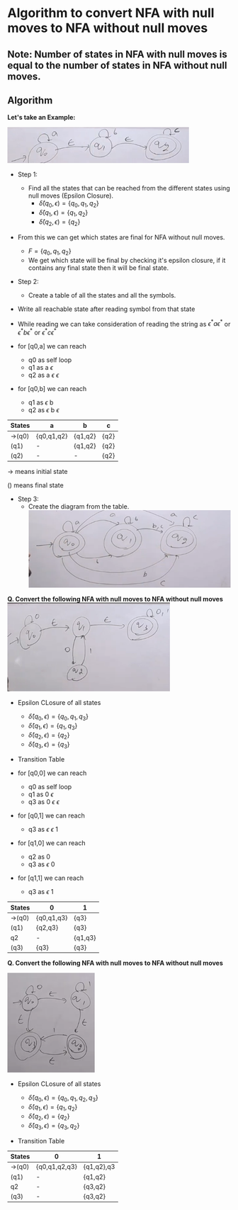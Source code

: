 # Algorithm to convert NFA with null moves to NFA without null moves

## Note: Number of states in NFA with null moves is equal to the number of states in NFA without null moves.

## Algorithm

**Let's take an Example:**

![Question Image](image-10.png)

- Step 1:
    - Find all the states that can be reached from the different states using null moves (Epsilon Closure).
        - $\hat \delta(q_{0}, \epsilon) = \{ q_{0},q_{1},q_{2}  \}$
        - $\hat \delta(q_{1}, \epsilon) = \{ q_{1},q_{2}  \}$
        - $\hat \delta(q_{2}, \epsilon) = \{ q_{2}  \}$
- From this we can get which states are final for NFA without null moves.
    - $F = \{ q_{0},q_{1},q_{2}  \}$
    - We get which state will be final by checking it's epsilon closure, if it contains any final state then it will be final state.

- Step 2:
    - Create a table of all the states and all the symbols.

- Write all reachable state after reading symbol from that state
- While reading we can take consideration of reading the string as $\epsilon^{*}a\epsilon^{*}$ or $\epsilon^{*}b\epsilon^{*}$ or $\epsilon^{*}c\epsilon^{*}$

- for [q0,a] we can reach
    - q0 as self loop
    - q1 as a $\epsilon$
    - q2 as a $\epsilon$ $\epsilon$

- for [q0,b] we can reach
    - q1 as $\epsilon$ b
    - q2 as $\epsilon$ b $\epsilon$

| States | a | b | c |
| ------ | - | - | - |
|  ->(q0)     | {q0,q1,q2} | {q1,q2} | {q2} |
| (q1)     | - | {q1,q2} | {q2} |
| (q2)     | - | - | {q2} |

-> means initial state

() means final state

- Step 3:
    - Create the diagram from the table.  
![Answer](image-11.png)

**Q. Convert the following NFA with null moves to NFA without null moves**  
![Question Image](image-12.png)

- Epsilon CLosure of all states
    - $\hat \delta(q_{0}, \epsilon) = \{ q_{0},q_{1},q_{3}  \}$
    - $\hat \delta(q_{1}, \epsilon) = \{ q_{1},q_{3}  \}$
    - $\hat \delta(q_{2}, \epsilon) = \{ q_{2}  \}$
    - $\hat \delta(q_{3}, \epsilon) = \{ q_{3}  \}$

- Transition Table

- for [q0,0] we can reach
    - q0 as self loop
    - q1 as 0 $\epsilon$
    - q3 as 0 $\epsilon$ $\epsilon$
- for [q0,1] we can reach
    - q3 as $\epsilon$ $\epsilon$ 1
- for [q1,0] we can reach
    - q2 as 0
    - q3 as $\epsilon$ 0
- for [q1,1] we can reach
    - q3 as $\epsilon$ 1

| States | 0 | 1 |
| ------ | - | - |
|  ->(q0) | {q0,q1,q3} | {q3} |
| (q1) | {q2,q3} | {q3} |
| q2 | - | {q1,q3} |
| (q3) | {q3} | {q3} |

**Q. Convert the following NFA with null moves to NFA without null moves**

![Question Image](image-13.png)

- Epsilon CLosure of all states
    - $\hat \delta(q_{0}, \epsilon) = \{ q_{0},q_{1},q_{2},q_{3}  \}$
    - $\hat \delta(q_{1}, \epsilon) = \{ q_{1},q_{2}  \}$
    - $\hat \delta(q_{2}, \epsilon) = \{ q_{2}  \}$
    - $\hat \delta(q_{3}, \epsilon) = \{ q_{3},q_{2}  \}$

- Transition Table

| States | 0 | 1 |
| ------ | - | - |
|  ->(q0) | {q0,q1,q2,q3} | {q1,q2},q3 |
| (q1) | - | {q1,q2} |
| q2 | - | {q3,q2} |
| (q3) | - | {q3,q2} |